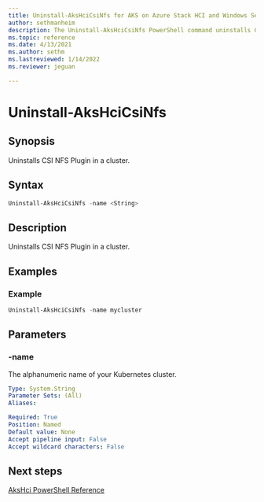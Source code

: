 ```yaml
---
title: Uninstall-AksHciCsiNfs for AKS on Azure Stack HCI and Windows Server
author: sethmanheim
description: The Uninstall-AksHciCsiNfs PowerShell command uninstalls CSI NFS Plugin in a cluster
ms.topic: reference
ms.date: 4/13/2021
ms.author: sethm 
ms.lastreviewed: 1/14/2022
ms.reviewer: jeguan

---
```


# Uninstall-AksHciCsiNfs

## Synopsis
Uninstalls CSI NFS Plugin in a cluster.

## Syntax

```powershell
Uninstall-AksHciCsiNfs -name <String>                       
```

## Description
Uninstalls CSI NFS Plugin in a cluster.

## Examples

### Example

```PowerShell
Uninstall-AksHciCsiNfs -name mycluster
```

## Parameters

### -name
The alphanumeric name of your Kubernetes cluster.

```yaml
Type: System.String
Parameter Sets: (All)
Aliases:

Required: True
Position: Named
Default value: None
Accept pipeline input: False
Accept wildcard characters: False
```
## Next steps

[AksHci PowerShell Reference](index.md)